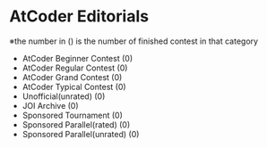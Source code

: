 # AtCoder Editorials
※the number in () is the number of finished contest in that category
- AtCoder Beginner Contest (0)
- AtCoder Regular Contest (0)
- AtCoder Grand Contest (0)
- AtCoder Typical Contest (0)
- Unofficial(unrated) (0)
- JOI Archive (0)
- Sponsored Tournament (0)
- Sponsored Parallel(rated) (0)
- Sponsored Parallel(unrated) (0)
